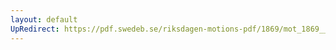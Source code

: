 ```yaml
---
layout: default
UpRedirect: https://pdf.swedeb.se/riksdagen-motions-pdf/1869/mot_1869__ak__00332/mot_1869__ak__00332_002.pdf
---
```

